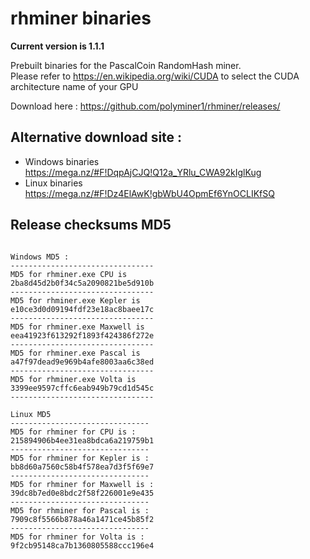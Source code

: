 # rhminer binaries 

**Current version is 1.1.1** <br>


Prebuilt binaries for the PascalCoin RandomHash miner.<br> 
Please refer to https://en.wikipedia.org/wiki/CUDA to select the CUDA architecture name of your GPU

Download here : https://github.com/polyminer1/rhminer/releases/<br>
## Alternative download site : 
* Windows binaries https://mega.nz/#F!DqpAjCJQ!Q12a_YRlu_CWA92kIglKug
* Linux binaries https://mega.nz/#F!Dz4ElAwK!gbWbU4OpmEf6YnOCLIKfSQ
 
## Release checksums MD5 
``` 
 
Windows MD5 : 
-------------------------------- 
MD5 for rhminer.exe CPU is 
2ba8d45d2b0f34c5a2090821be5d910b
-------------------------------- 
MD5 for rhminer.exe Kepler is 
e10ce3d0d09194fdf23e18ac8baee17c
-------------------------------- 
MD5 for rhminer.exe Maxwell is 
eea41923f613292f1893f424386f272e
-------------------------------- 
MD5 for rhminer.exe Pascal is 
a47f97dead9e969b4afe8003aa6c38ed
-------------------------------- 
MD5 for rhminer.exe Volta is 
3399ee9597cffc6eab949b79cd1d545c
-------------------------------- 
 
Linux MD5 
-------------------------------
MD5 for rhminer for CPU is :
215894906b4ee31ea8bdca6a219759b1
-------------------------------
MD5 for rhminer for Kepler is :
bb8d60a7560c58b4f578ea7d3f5f69e7
-------------------------------
MD5 for rhminer for Maxwell is :
39dc8b7ed0e8bdc2f58f226001e9e435
-------------------------------
MD5 for rhminer for Pascal is :
7909c8f5566b878a46a1471ce45b85f2
-------------------------------
MD5 for rhminer for Volta is :
9f2cb95148ca7b1360805588ccc196e4
``` 

